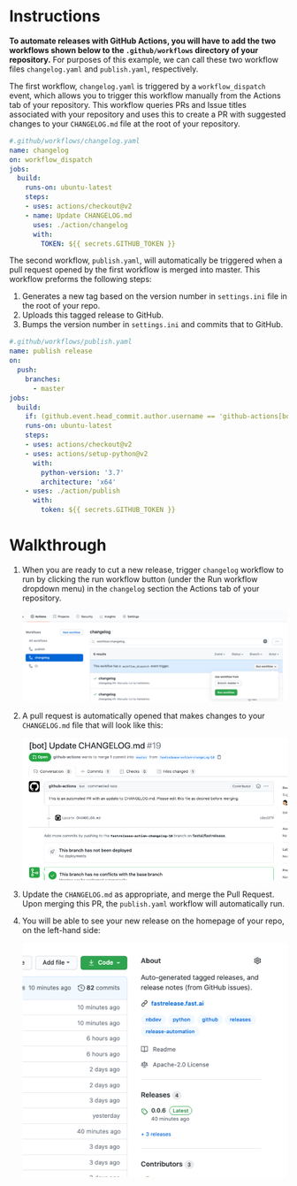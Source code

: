 # Instructions

**To automate releases with GitHub Actions, you will have to add the two workflows shown below to the `.github/workflows` directory of your repository.**  For purposes of this example, we can call these two workflow files `changelog.yaml` and `publish.yaml`, respectively.

The first workflow, `changelog.yaml` is triggered by a `workflow_dispatch` event, which allows you to trigger this workflow manually from the Actions tab of your repository.  This workflow queries PRs and Issue titles associated with your repository and uses this to create a PR with suggested changes to your `CHANGELOG.md` file at the root of your repository.

```yaml
#.github/workflows/changelog.yaml
name: changelog
on: workflow_dispatch
jobs:
  build:
    runs-on: ubuntu-latest
    steps:
    - uses: actions/checkout@v2
    - name: Update CHANGELOG.md
      uses: ./action/changelog
      with:
        TOKEN: ${{ secrets.GITHUB_TOKEN }}
```

The second workflow, `publish.yaml`, will automatically be triggered when a pull request opened by the first workflow is merged into master. This workflow preforms the following steps:

1.  Generates a new tag based on the version number in `settings.ini` file in the root of your repo.
2.  Uploads this tagged release to GitHub.
3.  Bumps the version number in `settings.ini` and commits that to GitHub.

```yaml
#.github/workflows/publish.yaml
name: publish release
on: 
  push:
    branches:
      - master
jobs:
  build:
    if: (github.event.head_commit.author.username == 'github-actions[bot]') && contains(github.event.head_commit.message, 'Update CHANGELOG.md')
    runs-on: ubuntu-latest
    steps:
    - uses: actions/checkout@v2
    - uses: actions/setup-python@v2
      with:
        python-version: '3.7'
        architecture: 'x64'
    - uses: ./action/publish
      with:
        token: ${{ secrets.GITHUB_TOKEN }}
```

# Walkthrough

1. When you are ready to cut a new release, trigger `changelog` workflow to run by clicking the run workflow button (under the Run workflow dropdown menu) in the `changelog` section the Actions tab of your repository.

    ![Screenshot of Actions tab](run.png)

2. A pull request is automatically opened that makes changes to your `CHANGELOG.md` file that will look like this:

    ![GitHub Pull Request](pr.png)

3.  Update the `CHANGELOG.md` as appropriate, and merge the Pull Request.  Upon merging this PR, the `publish.yaml` workflow will automatically run.

4.  You will be able to see your new release on the homepage of your repo, on the left-hand side:

    ![Screenshot of repository home page](release.png)
